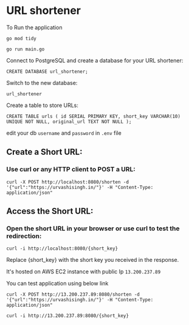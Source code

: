 # URL shortener

To Run the application 

`go mod tidy`

`go run main.go`


Connect to PostgreSQL and create a database for your URL shortener:

`CREATE DATABASE url_shortener;`

Switch to the new database:

`url_shortener`

Create a table to store URLs:

`CREATE TABLE urls (
    id SERIAL PRIMARY KEY,
    short_key VARCHAR(10) UNIQUE NOT NULL,
    original_url TEXT NOT NULL
);`

edit your db `username` and `password` in `.env` file

## Create a Short URL:

### Use curl or any HTTP client to POST a URL:

`curl -X POST http://localhost:8080/shorten -d '{"url":"https://urvashisingh.in/"}' -H "Content-Type: application/json"`

## Access the Short URL:

### Open the short URL in your browser or use curl to test the redirection:

`curl -i http://localhost:8080/{short_key}`

Replace {short_key} with the short key you received in the response.

It's hosted on AWS EC2 instance with public Ip `13.200.237.89`

You can test application using below link

`curl -X POST http://13.200.237.89:8080/shorten -d '{"url":"https://urvashisingh.in/"}' -H "Content-Type: application/json"`

`curl -i http://13.200.237.89:8080/{short_key}`